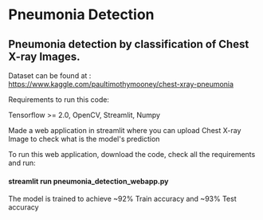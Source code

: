 # Pneumonia Detection


## Pneumonia detection by classification of Chest X-ray Images.

Dataset can be found at : https://www.kaggle.com/paultimothymooney/chest-xray-pneumonia

Requirements to run this code: 

Tensorflow >= 2.0, OpenCV, Streamlit, Numpy

Made a web application in streamlit where you can upload Chest X-ray Image to check what is the model's prediction

To run this web application, download the code, check all the requirements and run:

#### streamlit run pneumonia_detection_webapp.py

The model is trained to achieve ~92% Train accuracy and ~93% Test accuracy
